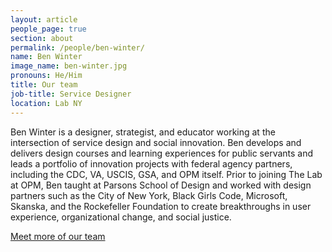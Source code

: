 ```yaml
---
layout: article
people_page: true
section: about
permalink: /people/ben-winter/
name: Ben Winter
image_name: ben-winter.jpg
pronouns: He/Him
title: Our team
job-title: Service Designer
location: Lab NY
---
```


Ben Winter is a designer, strategist, and educator working at the intersection of service design and social innovation. Ben develops and delivers design courses and learning experiences for public servants and leads a portfolio of innovation projects with federal agency partners, including the CDC, VA, USCIS, GSA, and OPM itself. Prior to joining The Lab at OPM, Ben taught at Parsons School of Design and worked with design partners such as the City of New York, Black Girls Code, Microsoft, Skanska, and the Rockefeller Foundation to create breakthroughs in user experience, organizational change, and social justice.

[Meet more of our team](../../about/meet/)
